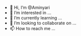 - 👋 Hi, I’m @Aminyari
- 👀 I’m interested in ...
- 🌱 I’m currently learning ...
- 💞️ I’m looking to collaborate on ...
- 📫 How to reach me ...

<!---
Aminyari/Aminyari is a ✨ special ✨ repository because its `README.md` (this file) appears on your GitHub profile.
You can click the Preview link to take a look at your changes.
--->
